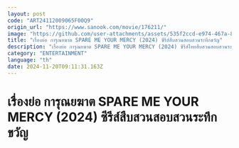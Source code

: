 ```yaml
---
layout: post
code: "ART24112009065F00Q9"
origin_url: "https://www.sanook.com/movie/176211/"
image: "https://github.com/user-attachments/assets/535f2ccd-e974-467a-89bf-497e3362b58e"
title: "เรื่องย่อ การุณยฆาต SPARE ME YOUR MERCY (2024) ซีรีส์สืบสวนสอบสวนระทึกขวัญ"
description: "เรื่องย่อ การุณยฆาต SPARE ME YOUR MERCY (2024) ซีรีส์ไทยสืบสวนสอบสวนระทึกขวัญโรแมนติก เมื่อคนที่รักกลายเป็นผู้ต้องสงสัยในคดีฆาตกรรม นำแสดงโดย ต่อ ธนภพ และ เจเจ กฤษณภูมิ ออกอากาศทุกพุธ-พฤหัสบดี เวลา 20:30 น. ทางช่องวัน31 เริ่มตอนแรก วันพฤหัสบดีที่ 28 พฤศจิกายน 2567"
category: "ENTERTAINMENT"
language: "th"
date: 2024-11-20T09:11:31.163Z
---
```


# เรื่องย่อ การุณยฆาต SPARE ME YOUR MERCY (2024) ซีรีส์สืบสวนสอบสวนระทึกขวัญ